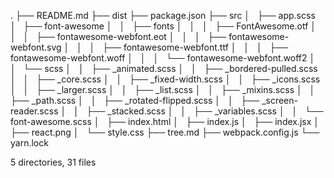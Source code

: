 .
├── README.md
├── dist
├── package.json
├── src
│   ├── app.scss
│   ├── font-awesome
│   │   ├── fonts
│   │   │   ├── FontAwesome.otf
│   │   │   ├── fontawesome-webfont.eot
│   │   │   ├── fontawesome-webfont.svg
│   │   │   ├── fontawesome-webfont.ttf
│   │   │   ├── fontawesome-webfont.woff
│   │   │   └── fontawesome-webfont.woff2
│   │   └── scss
│   │       ├── _animated.scss
│   │       ├── _bordered-pulled.scss
│   │       ├── _core.scss
│   │       ├── _fixed-width.scss
│   │       ├── _icons.scss
│   │       ├── _larger.scss
│   │       ├── _list.scss
│   │       ├── _mixins.scss
│   │       ├── _path.scss
│   │       ├── _rotated-flipped.scss
│   │       ├── _screen-reader.scss
│   │       ├── _stacked.scss
│   │       ├── _variables.scss
│   │       └── font-awesome.scss
│   ├── index.html
│   ├── index.js
│   ├── index.jsx
│   ├── react.png
│   └── style.css
├── tree.md
├── webpack.config.js
└── yarn.lock

5 directories, 31 files
